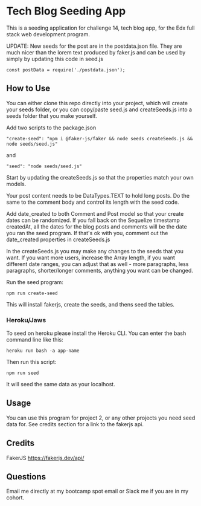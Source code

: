 # Tech Blog Seeding App

This is a seeding application for challenge 14, tech blog app, for the Edx full stack web development program.

UPDATE: New seeds for the post are in the postdata.json file. They are much nicer than the lorem text produced by faker.js and can be used by simply by updating this code in seed.js

```
const postData = require('./postdata.json');
```

## How to Use


You can either clone this repo directly into your project, which will create your seeds folder, or you can copy/paste seed.js and createSeeds.js into a seeds folder that you make yourself.

Add two scripts to the package.json

```
"create-seed": "npm i @faker-js/faker && node seeds createSeeds.js && node seeds/seed.js"

```
and

```
"seed": "node seeds/seed.js"
```

Start by updating the createSeeds.js so that the properties match your own models.

Your post content needs to be DataTypes.TEXT to hold long posts. Do the same to the comment body and control its length with the seed code.

Add date_created to both Comment and Post model so that your create dates can be randomized. If you fall back on the Sequelize timestamp createdAt, all the dates for the blog posts and comments will be the date you ran the seed program. If that's ok with you, comment out the date_created properties in createSeeds.js

In the createSeeds.js you may make any changes to the seeds that you want. If you want more users, increase the Array length, if you want different date ranges, you can adjust that as well - more paragraphs, less paragraphs, shorter/longer comments, anything you want can be changed.


Run the seed program:

```
npm run create-seed
```
This will install fakerjs, create the seeds, and thens seed the tables. 

### Heroku/Jaws

To seed on heroku please install the Heroku CLI. You can enter the bash command line like this:

```
heroku run bash -a app-name
```

Then run this script:

```
npm run seed
```
It will seed the same data as your localhost.

## Usage
You can use this program for project 2, or any other projects you need seed data for. See credits section for a link to the fakerjs api.

## Credits

FakerJS https://fakerjs.dev/api/

## Questions

Email me directly at my bootcamp spot email or Slack me if you are in my cohort.

